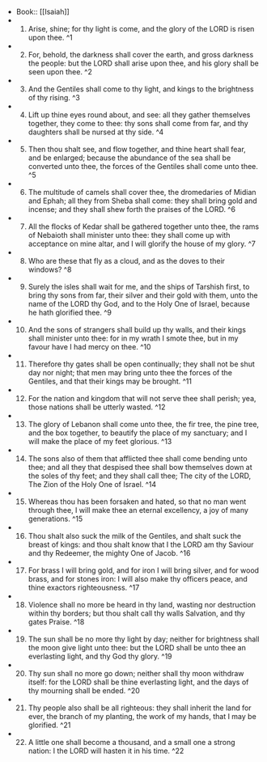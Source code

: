 - Book:: [[Isaiah]]
- 1. Arise, shine; for thy light is come, and the glory of the LORD is risen upon thee. ^1
- 2. For, behold, the darkness shall cover the earth, and gross darkness the people: but the LORD shall arise upon thee, and his glory shall be seen upon thee. ^2
- 3. And the Gentiles shall come to thy light, and kings to the brightness of thy rising. ^3
- 4. Lift up thine eyes round about, and see: all they gather themselves together, they come to thee: thy sons shall come from far, and thy daughters shall be nursed at thy side. ^4
- 5. Then thou shalt see, and flow together, and thine heart shall fear, and be enlarged; because the abundance of the sea shall be converted unto thee, the forces of the Gentiles shall come unto thee. ^5
- 6. The multitude of camels shall cover thee, the dromedaries of Midian and Ephah; all they from Sheba shall come: they shall bring gold and incense; and they shall shew forth the praises of the LORD. ^6
- 7. All the flocks of Kedar shall be gathered together unto thee, the rams of Nebaioth shall minister unto thee: they shall come up with acceptance on mine altar, and I will glorify the house of my glory. ^7
- 8. Who are these that fly as a cloud, and as the doves to their windows? ^8
- 9. Surely the isles shall wait for me, and the ships of Tarshish first, to bring thy sons from far, their silver and their gold with them, unto the name of the LORD thy God, and to the Holy One of Israel, because he hath glorified thee. ^9
- 10. And the sons of strangers shall build up thy walls, and their kings shall minister unto thee: for in my wrath I smote thee, but in my favour have I had mercy on thee. ^10
- 11. Therefore thy gates shall be open continually; they shall not be shut day nor night; that men may bring unto thee the forces of the Gentiles, and that their kings may be brought. ^11
- 12. For the nation and kingdom that will not serve thee shall perish; yea, those nations shall be utterly wasted. ^12
- 13. The glory of Lebanon shall come unto thee, the fir tree, the pine tree, and the box together, to beautify the place of my sanctuary; and I will make the place of my feet glorious. ^13
- 14. The sons also of them that afflicted thee shall come bending unto thee; and all they that despised thee shall bow themselves down at the soles of thy feet; and they shall call thee; The city of the LORD, The Zion of the Holy One of Israel. ^14
- 15. Whereas thou has been forsaken and hated, so that no man went through thee, I will make thee an eternal excellency, a joy of many generations. ^15
- 16. Thou shalt also suck the milk of the Gentiles, and shalt suck the breast of kings: and thou shalt know that I the LORD am thy Saviour and thy Redeemer, the mighty One of Jacob. ^16
- 17. For brass I will bring gold, and for iron I will bring silver, and for wood brass, and for stones iron: I will also make thy officers peace, and thine exactors righteousness. ^17
- 18. Violence shall no more be heard in thy land, wasting nor destruction within thy borders; but thou shalt call thy walls Salvation, and thy gates Praise. ^18
- 19. The sun shall be no more thy light by day; neither for brightness shall the moon give light unto thee: but the LORD shall be unto thee an everlasting light, and thy God thy glory. ^19
- 20. Thy sun shall no more go down; neither shall thy moon withdraw itself: for the LORD shall be thine everlasting light, and the days of thy mourning shall be ended. ^20
- 21. Thy people also shall be all righteous: they shall inherit the land for ever, the branch of my planting, the work of my hands, that I may be glorified. ^21
- 22. A little one shall become a thousand, and a small one a strong nation: I the LORD will hasten it in his time. ^22
